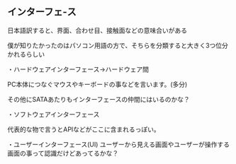 ## インターフェ-ス
日本語訳すると、界面、合わせ目、接触面などの意味合いがある

僕が知りたかったのはパソコン用語の方で、そちらを分類すると大きく3つ位分かれるらしい

・ハードウェアインターフェース→ハードウェア間

PC本体につなぐマウスやキーボードの事などを言います。(多分)

その他にSATAあたりもインターフェースの仲間にはいるのかな？

・ソフトウェアインターフェース

代表的な物で言うとAPIなどがここに含まれるっぽい。

・ユーザーインターフェース(UI)
ユーザーから見える画面やユーザーが操作する画面の事って認識だけどあってるかな？
